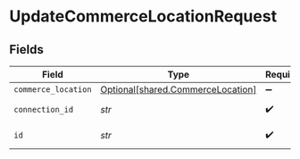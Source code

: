 # UpdateCommerceLocationRequest


## Fields

| Field                                                                        | Type                                                                         | Required                                                                     | Description                                                                  |
| ---------------------------------------------------------------------------- | ---------------------------------------------------------------------------- | ---------------------------------------------------------------------------- | ---------------------------------------------------------------------------- |
| `commerce_location`                                                          | [Optional[shared.CommerceLocation]](../../models/shared/commercelocation.md) | :heavy_minus_sign:                                                           | N/A                                                                          |
| `connection_id`                                                              | *str*                                                                        | :heavy_check_mark:                                                           | ID of the connection                                                         |
| `id`                                                                         | *str*                                                                        | :heavy_check_mark:                                                           | ID of the Location                                                           |